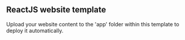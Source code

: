 ## ReactJS website template

Upload your website content to the 'app' folder within this template to deploy it automatically.
